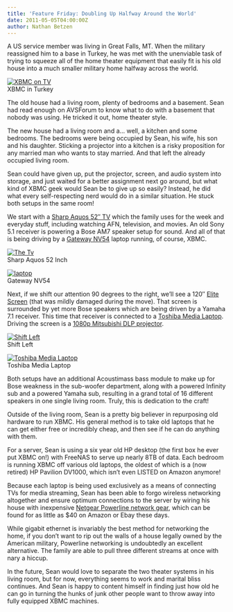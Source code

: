 ```yaml
---
title: 'Feature Friday: Doubling Up Halfway Around the World'
date: 2011-05-05T04:00:00Z
author: Nathan Betzen
---
```

A US service member was living in Great Falls, MT. When the military reassigned him to a base in Turkey, he was met with the unenviable task of trying to squeeze all of the home theater equipment that easily fit is his old house into a much smaller military home halfway across the world.

 [![XBMC on TV](/sites/default/files/uploads/SDC13695-300x225.jpg "XBMC on TV")](/sites/default/files/uploads/SDC13695.jpg)  
 XBMC in Turkey

  The old house had a living room, plenty of bedrooms and a basement. Sean had read enough on AVSForum to know what to do with a basement that nobody was using. He tricked it out, home theater style.

 The new house had a living room and a… well, a kitchen and some bedrooms. The bedrooms were being occupied by Sean, his wife, his son and his daughter. Sticking a projector into a kitchen is a risky proposition for any married man who wants to stay married. And that left the already occupied living room.

 Sean could have given up, put the projector, screen, and audio system into storage, and just waited for a better assignment next go around, but what kind of XBMC geek would Sean be to give up so easily? Instead, he did what every self-respecting nerd would do in a similar situation. He stuck both setups in the same room!

 We start with a [Sharp Aquos 52″ TV](https://www.amazon.com/gp/product/B003B5NFPI/ref=as_li_ss_tl?ie=UTF8&amp;tag=thfefi02-20&amp;linkCode=as2&amp;camp=217145&amp;creative=399349&amp;creativeASIN=B003B5NFPI "Sharp Aquos") which the family uses for the week and everyday stuff, including watching AFN, television, and movies. An old Sony 5.1 receiver is powering a Bose AM7 speaker setup for sound. And all of that is being driving by a [Gateway NV54](https://www.amazon.com/gp/product/B004G6005E/ref=as_li_ss_tl?ie=UTF8&amp;tag=thfefi02-20&amp;linkCode=as2&amp;camp=217145&amp;creative=399349&amp;creativeASIN=B004G6005E "Gateway NV") laptop running, of course, XBMC.

 [![The Tv](/sites/default/files/uploads/SDC13714-300x225.jpg "Sharp Aquos 52 Inch")](/sites/default/files/uploads/SDC13714.jpg)  
 Sharp Aquos 52 Inch

  [![laptop](/sites/default/files/uploads/SDC13705-300x225.jpg "laptop")](/sites/default/files/uploads/SDC13705.jpg)  
 Gateway NV54

  Next, if we shift our attention 90 degrees to the right, we’ll see a 120″ [Elite Screen](https://www.amazon.com/gp/product/B00366S0UW/ref=as_li_ss_tl?ie=UTF8&amp;tag=thfefi02-20&amp;linkCode=as2&amp;camp=217145&amp;creative=399349&amp;creativeASIN=B00366S0UW "Elite Screen") (that was mildly damaged during the move). That screen is surrounded by yet more Bose speakers which are being driven by a Yamaha 7.1 receiver. This time that receiver is connected to a [Toshiba Media Laptop](https://www.amazon.com/gp/product/B004GEBQ18/ref=as_li_ss_tl?ie=UTF8&amp;tag=thfefi02-20&amp;linkCode=as2&amp;camp=217145&amp;creative=399349&amp;creativeASIN=B004GEBQ18 "Toshiba Media Laptop"). Driving the screen is a [1080p Mitsubishi DLP projector](https://www.amazon.com/gp/product/B0044UF0PM/ref=as_li_ss_tl?ie=UTF8&amp;tag=thfefi02-20&amp;linkCode=as2&amp;camp=217145&amp;creative=399349&amp;creativeASIN=B0044UF0PM "DLP Projector").

 [![Shift Left](/sites/default/files/uploads/SDC13708-300x225.jpg "Shift Left")](/sites/default/files/uploads/SDC13708.jpg)  
 Shift Left

  [![Toshiba Media Laptop](/sites/default/files/uploads/SDC13701-300x225.jpg "Toshiba Media Laptop")](/sites/default/files/uploads/SDC13701.jpg)  
 Toshiba Media Laptop

  Both setups have an additional Acoustimass bass module to make up for Bose weakness in the sub-woofer department, along with a powered Infinity sub and a powered Yamaha sub, resulting in a grand total of 16 different speakers in one single living room. Truly, this is dedication to the craft!

 Outside of the living room, Sean is a pretty big believer in repurposing old hardware to run XBMC. His general method is to take old laptops that he can get either free or incredibly cheap, and then see if he can do anything with them.

 For a server, Sean is using a six year old HP desktop (the first box he ever put XBMC on!) with FreeNAS to serve up nearly 8TB of data. Each bedroom is running XBMC off various old laptops, the oldest of which is a (now retired) HP Pavilion DV1000, which isn’t even LISTED on Amazon anymore!

 Because each laptop is being used exclusively as a means of connecting TVs for media streaming, Sean has been able to forgo wireless networking altogether and ensure optimum connections to the server by wiring his house with inexpensive [Netgear Powerline network gear](https://www.amazon.com/gp/product/B001AZUTCS/ref=as_li_ss_tl?ie=UTF8&amp;tag=thfefi02-20&amp;linkCode=as2&amp;camp=217145&amp;creative=399349&amp;creativeASIN=B001AZUTCS "Netgear Powerline"), which can be found for as little as $40 on Amazon or Ebay these days.

 While gigabit ethernet is invariably the best method for networking the home, if you don’t want to rip out the walls of a house legally owned by the American military, Powerline networking is undoubtedly an excellent alternative. The family are able to pull three different streams at once with nary a hiccup.

 In the future, Sean would love to separate the two theater systems in his living room, but for now, everything seems to work and marital bliss continues. And Sean is happy to content himself in finding just how old he can go in turning the hunks of junk other people want to throw away into fully equipped XBMC machines.

 